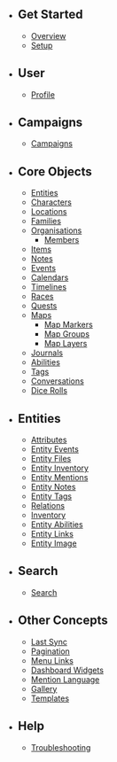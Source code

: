 - ## Get Started
    - [Overview](/docs/{{version}}/overview)
    - [Setup](/docs/{{version}}/setup)


- ## User
    - [Profile](/docs/{{version}}/profile)

- ## Campaigns
    - [Campaigns](/docs/{{version}}/campaigns)

- ## Core Objects
    - [Entities](/docs/{{version}}/entities)
    - [Characters](/docs/{{version}}/characters)
    - [Locations](/docs/{{version}}/locations)
    - [Families](/docs/{{version}}/families)
    - [Organisations](/docs/{{version}}/organisations)
        - [Members](/docs/{{version}}/organisation-members)
    - [Items](/docs/{{version}}/items)
    - [Notes](/docs/{{version}}/notes)
    - [Events](/docs/{{version}}/events)
    - [Calendars](/docs/{{version}}/calendars)
    - [Timelines](/docs/{{version}}/timelines)
    - [Races](/docs/{{version}}/races)
    - [Quests](/docs/{{version}}/quests)
    - [Maps](/docs/{{version}}/maps)
        - [Map Markers](/docs/{{version}}/map_markers)
        - [Map Groups](/docs/{{version}}/map_groups)
        - [Map Layers](/docs/{{version}}/map_layers)
    - [Journals](/docs/{{version}}/journals)
    - [Abilities](/docs/{{version}}/abilities)
    - [Tags](/docs/{{version}}/tags)
    - [Conversations](/docs/{{version}}/conversations)
    - [Dice Rolls](/docs/{{version}}/dice-rolls)

- ## Entities
    - [Attributes](/docs/{{version}}/attributes)
    - [Entity Events](/docs/{{version}}/entity-events)
    - [Entity Files](/docs/{{version}}/entity-files)
    - [Entity Inventory](/docs/{{version}}/inventory)
    - [Entity Mentions](/docs/{{version}}/entity-mentions)
    - [Entity Notes](/docs/{{version}}/entity-notes)
    - [Entity Tags](/docs/{{version}}/entity-tags)
    - [Relations](/docs/{{version}}/relations)
    - [Inventory](/docs/{{version}}/entity-inventory)
    - [Entity Abilities](/docs/{{version}}/entity-abilities)
    - [Entity Links](/docs/{{version}}/entity-links)
    - [Entity Image](/docs/{{version}}/entity-image)

- ## Search
    - [Search](/docs/{{version}}/search)

- ## Other Concepts
    - [Last Sync](/docs/{{version}}/last-sync)
    - [Pagination](/docs/{{version}}/pagination)
    - [Menu Links](/docs/{{version}}/menu-links)
    - [Dashboard Widgets](/docs/{{version}}/dashboard-widgets)
    - [Mention Language](/docs/{{version}}/mention-language)
    - [Gallery](/docs/{{version}}/images)
    - [Templates](/docs/{{version}}/templates)

- ## Help
    - [Troubleshooting](/docs/{{version}}/troubleshooting)

